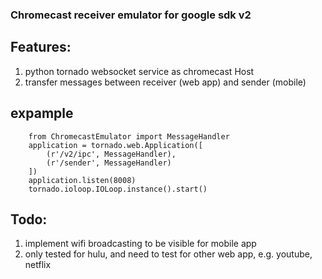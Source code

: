 ### Chromecast receiver emulator for google sdk v2


## Features:

1. python tornado websocket service as chromecast Host
2. transfer messages between receiver (web app) and sender (mobile)

## expample
```
    from ChromecastEmulator import MessageHandler
    application = tornado.web.Application([
        (r'/v2/ipc', MessageHandler),
        (r'/sender', MessageHandler)
    ])
    application.listen(8008)
    tornado.ioloop.IOLoop.instance().start()
```

## Todo:
1. implement wifi broadcasting to be visible for mobile app
2. only tested for hulu, and need to test for other web app, e.g. youtube, netflix

